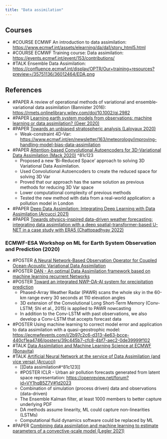```yaml
---
title: "Data assimilation"
---
```


## Courses
- #COURSE ECMWF An introduction to data assimilation: https://www.ecmwf.int/assets/elearning/da/da1/story_html5.html
- #COURSE ECMWF Training course: Data assimilation: https://events.ecmwf.int/event/153/contributions/
- #TALK Ensemble Data Assimilation: https://confluence.ecmwf.int/display/OPTR/Our+training+resources?preview=/35751136/36012464/EDA.png

## References
- #PAPER A review of operational methods of variational and ensemble‐variational data assimilation (Bannister 2016): https://rmets.onlinelibrary.wiley.com/doi/10.1002/qj.2982
- #PAPER [Learning earth system models from observations: machine learning or data assimilation? (Geer 2020)](https://www.ecmwf.int/en/elibrary/19525-learning-earth-system-models-observations-machine-learning-or-data-assimilation)
- #PAPER [Towards an unbiased stratospheric analysis (Laloyaux 2020)](https://rmets.onlinelibrary.wiley.com/doi/abs/10.1002/qj.3798)
	- Weak-constraint 4D-Var: https://www.ecmwf.int/en/newsletter/163/meteorology/improving-handling-model-bias-data-assimilation
- #PAPER [Attention-based Convolutional Autoencoders for 3D-Variational Data Assimilation (Mack 2020)](https://www.sciencedirect.com/science/article/pii/S004578252030476X) ^81c123
	- Proposed a new ‘Bi-Reduced Space’ approach to solving 3D Variational Data Assimilation.
	- Used Convolutional Autoencoders to create the reduced space for solving 3D Var
	- Proved that our approach has the same solution as previous methods for reducing 3D Var space
	- Lower computational complexity of previous methods
	- Tested the new method with data from a real-world application: a pollution model in London
- #PAPER [Deep Data Assimilation: Integrating Deep Learning with Data Assimilation (Arcucci 2021)](https://www.mdpi.com/2076-3417/11/3/1114)
- #PAPER [Towards physics-inspired data-driven weather forecasting: integrating data assimilation with a deep spatial-transformer-based U-NET in a case study with ERA5 (Chattopadhyay 2022)](https://gmd.copernicus.org/articles/15/2221/2022/)


### ECMWF-ESA Workshop on ML for Earth System Observation and Prediction (2020)
- #POSTER [A Neural Network-Based Observation Operator for Coupled Ocean-Acoustic Variational Data Assimilation](https://ecmwfevents.com/i/2b97c2c6-d313-4e63-bcce-440cf1ea4746/posters/d8a72240-382e-4857-a66c-a3d430092e0c)
- #POSTER [DAN - An optimal Data Assimilation framework based on machine learning recurrent Networks](https://ecmwfevents.com/i/2b97c2c6-d313-4e63-bcce-440cf1ea4746/posters/d692728d-d047-4f0c-b05b-c5c87cfcf602)
- #POSTER [Toward an integrated NWP-DA-AI system for precipitation prediction](https://ecmwfevents.com/i/2b97c2c6-d313-4e63-bcce-440cf1ea4746/posters/fef6393a-a97f-42c9-ac2d-3649c8c0dfc6)
	- Phased-Array Weather Radar (PAWR) scans the whole sky in the 60-km range every 30 seconds at 110 elevation angles
	- 3D extension of the Convolutional Long Short-Term Memory (Conv-LSTM; Shi et al., 2015) is applied to PAWR nowcasting
	- In addition to the Conv-LSTM with past observations, we also develop a Conv-LSTM that accepts forecast data
- #POSTER  Using machine learning to correct model error and application to data assimilation with a quasi-geostrophic model: https://ecmwfevents.com/i/2b97c2c6-d313-4e63-bcce-440cf1ea4746/posters/39c445b7-cfc8-4bf7-aec2-0de39999f102
- #TALK [Data Assimilation and Machine Learning Science at ECMWF (Bonavita)](https://ecmwfevents.com/i/2b97c2c6-d313-4e63-bcce-440cf1ea4746/oral-presentations/c0d620fc-8923-480c-94f3-0be38c871553)
- #TALK [Artificial Neural Network at the service of Data Assimilation (and vice versa) (Arcucci)](https://ecmwfevents.com/i/2b97c2c6-d313-4e63-bcce-440cf1ea4746/oral-presentations/234cff11-da9b-485f-82e3-daf106739905)
	- [[Data assimilation#^81c123]]
	- #POSTER ICLR - Urban air pollution forecasts generated from latent space representation: https://openreview.net/forum?id=VY1hqB5Z7V#1d2023
	- Combination of simulation (process driven) data and observations (data-driven)
	- The Ensemble Kalman filter, at least 1000 members to better capture underlying PDF
	- DA methods assume linearity, ML could capture non-linearities (LSTMs)
	- Computational fluid dynamics software could be replaced by ML
- #PAPER [Combining data assimilation and machine learning to estimate parameters of a convective-scale model (Legler 2021)](https://rmets.onlinelibrary.wiley.com/doi/10.1002/qj.4235?af=R)
